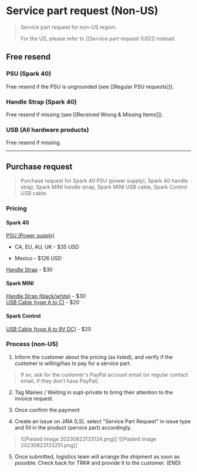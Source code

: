 # Service part request (Non-US)
>Service part request for non-US region. 
>
>For the US, please refer to [[Service part request (US)]] instead.

## Free resend

### PSU (Spark 40)
Free resend if the PSU is ungrounded (see [[Regular PSU requests]]). 

### Handle Strap (Spark 40)
Free resend if missing (see [[Received Wrong & Missing Items]]).

### USB (All hardware products)
Free resend if missing.

---

## Purchase request

> Purchase request for Spark 40 PSU (power supply), Spark 40 handle strap, Spark MINI handle strap, Spark MINI USB cable, Spark Control USB cable.

### Pricing

#### Spark 40
<u>PSU (Power supply)</u>

- CA, EU, AU, UK - $35 USD

- Mexico - $126 USD

<u>Handle Strap</u> - $30

#### Spark MINI
<u>Handle Strap (black/white)</u> - $30  
<u>USB Cable (type A to C)</u> - $20

#### Spark Control
<u>USB Cable (type A to 9V DC)</u> - $20


### Process (non-US)

1. Inform the customer about the pricing (as listed), and verify if the customer is willing/has to pay for a service part. 
> 
>  If so, ask for the customer's PayPal account email (or regular contact email, if they don’t have PayPal).
>  

2. Tag Maines / Weiting in supt-private to bring their attention to the invoice request.
   
3. Once confirm the payment
   
4. Create an issue on JIRA (LS), select "Service Part Request" in issue type and fill in the product (service part) accordingly.
> ![[Pasted image 20230823133124.png]]
> ![[Pasted image 20230823133251.png]]

5. Once submitted, logistics team will arrange the shipment as soon as possible. Check back for TRK# and provide it to the customer. (END)
